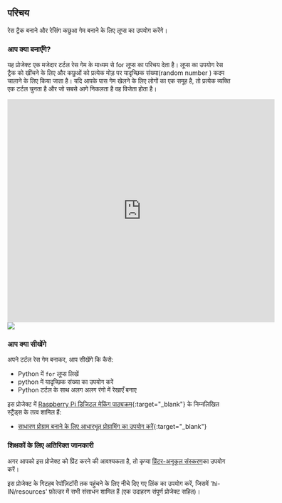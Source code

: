 ## परिचय

रेस ट्रैक बनाने और रेसिंग कछुआ गेम बनाने के लिए लूप्स का उपयोग करेंगे।

### आप क्या बनाएँगे?

यह प्रोजेक्ट एक मजेदार टर्टल रेस गेम के माध्यम से for लूप्स का परिचय देता है। लूप्स का उपयोग रेस ट्रैक को खींचने के लिए और कछुओं को प्रत्येक मोड़ पर यादृच्छिक संख्या(random number ) कदम चालाने के लिए किया जाता है। यदि आपके पास गेम खेलने के लिए लोगों का एक समूह है, तो प्रत्येक व्यक्ति एक टर्टल चुनता है और जो सबसे आगे निकलता है वह विजेता होता है।

<div class="trinket">
  <iframe src="https://trinket.io/embed/python/9339862606?outputOnly=true&start=result" width="600" height="500" frameborder="0" marginwidth="0" marginheight="0" allowfullscreen>
  </iframe>
  <img src="images/race-finished.png">
</div>

### आप क्या सीखेंगे

अपने टर्टल रेस गेम बनाकर, आप सीखेंगे कि कैसे:

+ Python में `for` लूप्स लिखें
+ python में यादृच्छिक संख्या का उपयोग करें
+ Python टर्टल के साथ अलग अलग रंगो में रेखाएँ बनाए

इस प्रोजेक्ट में [Raspberry Pi डिजिटल मेकिंग पाठ्यक्रम](https://rpf.io/curriculum){:target="_blank"} के निम्नलिखित स्ट्रैंड्स के तत्व शामिल हैं:

+ [साधारण प्रोग्राम बनाने के लिए आधारभूत प्रोग्रामिंग का उपयोग करें](https://www.raspberrypi.org/curriculum/programming/creator/){:target="_blank"}

### शिक्षकों के लिए अतिरिक्त जानकारी

अगर आपको इस प्रोजेक्ट को प्रिंट करने की आवश्यकता है, तो कृप्या [प्रिंटर-अनुकूल संस्करण](https://projects.raspberrypi.org/hi-IN/projects/turtle-race/print)का उपयोग करें।

इस प्रोजेक्ट के गिटहब रेपॉज़िटॉरी तक पहुंचने के लिए नीचे दिए गए लिंक का उपयोग करें, जिसमें 'hi-IN/resources' फ़ोल्डर में सभी संसाधन शामिल हैं (एक उदाहरण संपूर्ण प्रोजेक्ट सहित)।